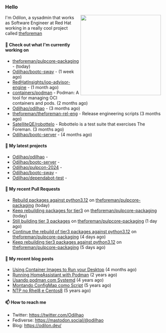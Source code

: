 ### Hello

<img align="right" src="https://avatars.githubusercontent.com/odilhao" width="260">

I'm Odilon, a sysadmin that works as Software Engineer at Red Hat working in a really cool project called [theforeman](https://theforeman.org/)

#### 👷 Check out what I'm currently working on

- [theforeman/pulpcore-packaging](https://github.com/theforeman/pulpcore-packaging) -  (today)
- [Odilhao/bootc-sway](https://github.com/Odilhao/bootc-sway) -  (1 week ago)
- [RedHatInsights/iop-advisor-engine](https://github.com/RedHatInsights/iop-advisor-engine) -  (1 month ago)
- [containers/podman](https://github.com/containers/podman) - Podman: A tool for managing OCI containers and pods. (2 months ago)
- [Odilhao/odilhao](https://github.com/Odilhao/odilhao) -  (3 months ago)
- [theforeman/theforeman-rel-eng](https://github.com/theforeman/theforeman-rel-eng) - Release engineering scripts (3 months ago)
- [SatelliteQE/robottelo](https://github.com/SatelliteQE/robottelo) - Robottelo is a test suite that exercises The Foreman. (3 months ago)
- [Odilhao/bootc-server](https://github.com/Odilhao/bootc-server) -  (4 months ago)

#### 🌱 My latest projects

- [Odilhao/odilhao](https://github.com/Odilhao/odilhao) - 
- [Odilhao/bootc-server](https://github.com/Odilhao/bootc-server) - 
- [Odilhao/pulpcon-2024](https://github.com/Odilhao/pulpcon-2024) - 
- [Odilhao/bootc-sway](https://github.com/Odilhao/bootc-sway) - 
- [Odilhao/dependabot-test](https://github.com/Odilhao/dependabot-test) - 

#### 🔨 My recent Pull Requests

- [Rebuild packages against python3.12](https://github.com/theforeman/pulpcore-packaging/pull/1735) on [theforeman/pulpcore-packaging](https://github.com/theforeman/pulpcore-packaging) (today)
- [Keep rebuilding packages for tier3](https://github.com/theforeman/pulpcore-packaging/pull/1734) on [theforeman/pulpcore-packaging](https://github.com/theforeman/pulpcore-packaging) (today)
- [Still building tier 3 packages](https://github.com/theforeman/pulpcore-packaging/pull/1733) on [theforeman/pulpcore-packaging](https://github.com/theforeman/pulpcore-packaging) (1 day ago)
- [Continue the rebuild of tier3 packages against python3.12](https://github.com/theforeman/pulpcore-packaging/pull/1732) on [theforeman/pulpcore-packaging](https://github.com/theforeman/pulpcore-packaging) (4 days ago)
- [Keep rebuilding tier3 packages against python3.12](https://github.com/theforeman/pulpcore-packaging/pull/1731) on [theforeman/pulpcore-packaging](https://github.com/theforeman/pulpcore-packaging) (5 days ago)

#### 📜 My recent blog posts

- [Using Container Images to Run your Desktop](https://odilon.dev/2024/10/29/building-a-desktop-with-bootc/) (4 months ago)
- [Running HomeAssistant with Podman](https://odilon.dev/2022/12/20/homeassistant-with-podman/) (2 years ago)
- [Usando podman com Systemd](https://odilon.dev/2020/06/30/usando-podman-com-systemd/) (4 years ago)
- [Montando ConfigMap como Script](https://odilon.dev/2020/03/08/montando-configmap-como-script/) (5 years ago)
- [NTP no Rhel8 e Centos8](https://odilon.dev/2019/09/17/2019-09-17-ntp-rhel8-centos8/) (5 years ago)


#### 📫 How to reach me

- Twitter: https://twitter.com/Odilhao
- Fediverse: https://mastodon.social/@odilhao
- Blog: https://odilon.dev/
